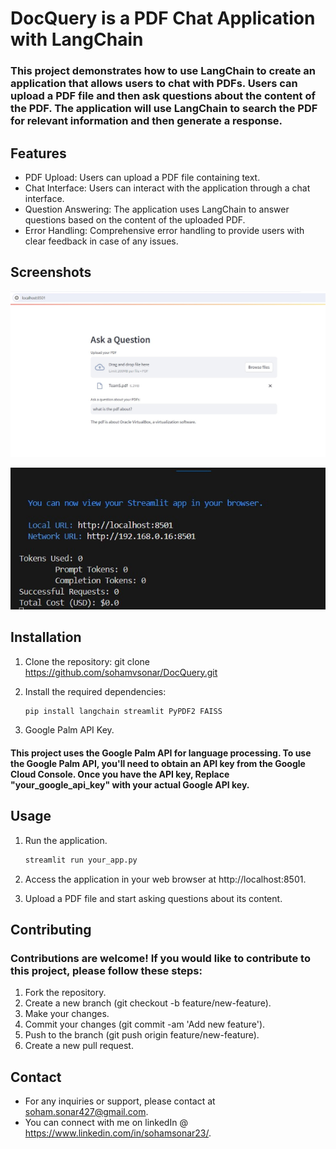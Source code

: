 # DocQuery is a PDF Chat Application with LangChain

### This project demonstrates how to use LangChain to create an application that allows users to chat with PDFs. Users can upload a PDF file and then ask questions about the content of the PDF. The application will use LangChain to search the PDF for relevant information and then generate a response.

## Features
- PDF Upload: Users can upload a PDF file containing text.
- Chat Interface: Users can interact with the application through a chat interface.
- Question Answering: The application uses LangChain to answer questions based on the content of the uploaded PDF.
- Error Handling: Comprehensive error handling to provide users with clear feedback in case of any issues.

## Screenshots

![](https://github.com/sohamvsonar/DocQuery/blob/main/SS1.jpg)

![](https://github.com/sohamvsonar/DocQuery/blob/main/SS2.jpg)

## Installation

1. Clone the repository:
    git clone https://github.com/sohamvsonar/DocQuery.git

2. Install the required dependencies:
    ```bash
    pip install langchain streamlit PyPDF2 FAISS

3. Google Palm API Key.
#### This project uses the Google Palm API for language processing. To use the Google Palm API, you'll need to obtain an API key from   the Google Cloud Console. Once you have the API key, Replace "your_google_api_key" with your actual Google API key.

## Usage

1. Run the application.
    ```bash
    streamlit run your_app.py

2. Access the application in your web browser at http://localhost:8501.

3. Upload a PDF file and start asking questions about its content.

## Contributing
### Contributions are welcome! If you would like to contribute to this project, please follow these steps:

1. Fork the repository.
2. Create a new branch (git checkout -b feature/new-feature).
3. Make your changes.
4. Commit your changes (git commit -am 'Add new feature').
5. Push to the branch (git push origin feature/new-feature).
6. Create a new pull request.

## Contact
- For any inquiries or support, please contact at soham.sonar427@gmail.com.
- You can connect with me on linkedIn @ https://www.linkedin.com/in/sohamsonar23/.

